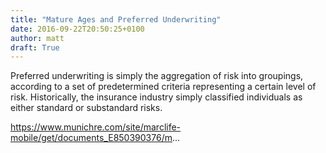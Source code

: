 ```yaml
---
title: "Mature Ages and Preferred Underwriting"
date: 2016-09-22T20:50:25+0100
author: matt
draft: True
---
```

Preferred underwriting is simply the aggregation of risk into groupings, according to a set of predetermined criteria representing a certain level of risk. Historically, the insurance industry simply classified individuals as either standard or substandard risks.

https://www.munichre.com/site/marclife-mobile/get/documents_E850390376/m...
